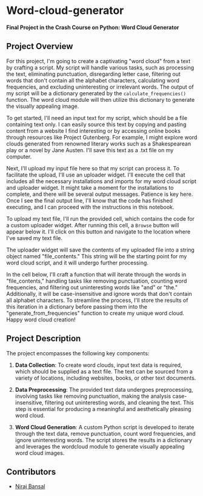 # Word-cloud-generator
**Final Project in the Crash Course on Python: Word Cloud Generator**
## Project Overview
For this project, I'm going to create a captivating "word cloud" from a text by crafting a script. My script will handle various tasks, such as processing the text, eliminating punctuation, disregarding letter case, filtering out words that don't contain all the alphabet characters, calculating word frequencies, and excluding uninteresting or irrelevant words. The output of my script will be a dictionary generated by the `calculate_frequencies()` function. The word cloud module will then utilize this dictionary to generate the visually appealing image.

To get started, I'll need an input text for my script, which should be a file containing text only. I can easily source this text by copying and pasting content from a website I find interesting or by accessing online books through resources like Project Gutenberg. For example, I might explore word clouds generated from renowned literary works such as a Shakespearean play or a novel by Jane Austen. I'll save this text as a .txt file on my computer.

Next, I'll upload my input file here so that my script can process it. To facilitate the upload, I'll use an uploader widget. I'll execute the cell that includes all the necessary installations and imports for my word cloud script and uploader widget. It might take a moment for the installations to complete, and there will be several output messages. Patience is key here. Once I see the final output line, I'll know that the code has finished executing, and I can proceed with the instructions in this notebook.

To upload my text file, I'll run the provided cell, which contains the code for a custom uploader widget. After running this cell, a `Browse` button will appear below it. I'll click on this button and navigate to the location where I've saved my text file.

The uploader widget will save the contents of my uploaded file into a string object named "file_contents." This string will be the starting point for my word cloud script, and it will undergo further processing.

In the cell below, I'll craft a function that will iterate through the words in "file_contents," handling tasks like removing punctuation, counting word frequencies, and filtering out uninteresting words like "and" or "the." Additionally, it will be case-insensitive and ignore words that don't contain all alphabet characters. To streamline the process, I'll store the results of this iteration in a dictionary before passing them into the "generate_from_frequencies" function to create my unique word cloud. Happy word cloud creation!

## Project Description

The project encompasses the following key components:

1. **Data Collection**: To create word clouds, input text data is required, which should be supplied as a text file. The text can be sourced from a variety of locations, including websites, books, or other text documents.

2. **Data Preprocessing**: The provided text data undergoes preprocessing, involving tasks like removing punctuation, making the analysis case-insensitive, filtering out uninteresting words, and cleaning the text. This step is essential for producing a meaningful and aesthetically pleasing word cloud.

3. **Word Cloud Generation**: A custom Python script is developed to iterate through the text data, remove punctuation, count word frequencies, and ignore uninteresting words. The script stores the results in a dictionary and leverages the wordcloud module to generate visually appealing word cloud images.

## Contributors

- [Niraj Bansal](https://github.com/NirajB1602)
